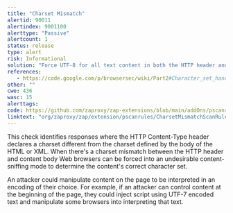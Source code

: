 ```yaml
---
title: "Charset Mismatch"
alertid: 90011
alertindex: 9001100
alerttype: "Passive"
alertcount: 1
status: release
type: alert
risk: Informational
solution: "Force UTF-8 for all text content in both the HTTP header and meta tags in HTML or encoding declarations in XML."
references:
   - https://code.google.com/p/browsersec/wiki/Part2#Character_set_handling_and_detection
other: ""
cwe: 436
wasc: 15
alerttags: 
code: https://github.com/zaproxy/zap-extensions/blob/main/addOns/pscanrules/src/main/java/org/zaproxy/zap/extension/pscanrules/CharsetMismatchScanRule.java
linktext: "org/zaproxy/zap/extension/pscanrules/CharsetMismatchScanRule.java"
---
```

This check identifies responses where the HTTP Content-Type header declares a charset different from the charset defined by the body of the HTML or XML. When there's a charset mismatch between the HTTP header and content body Web browsers can be forced into an undesirable content-sniffing mode to determine the content's correct character set.

An attacker could manipulate content on the page to be interpreted in an encoding of their choice. For example, if an attacker can control content at the beginning of the page, they could inject script using UTF-7 encoded text and manipulate some browsers into interpreting that text.
